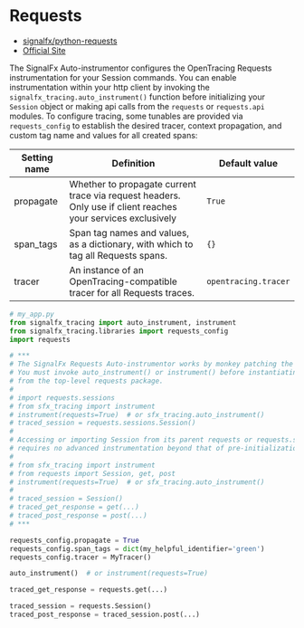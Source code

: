 # Requests

- [signalfx/python-requests](https://github.com/signalfx/python-requests)
- [Official Site](http://docs.python-requests.org/en/master/)

The SignalFx Auto-instrumentor configures the OpenTracing Requests instrumentation for your Session commands.
You can enable instrumentation within your http client by invoking the `signalfx_tracing.auto_instrument()`
function before initializing your `Session` object or making api calls from the `requests` or `requests.api` modules. 
To configure tracing, some tunables are provided via `requests_config` to establish the desired tracer,
context propagation, and custom tag name and values for all created spans:

| Setting name | Definition | Default value |
| -------------|------------|---------------|
| propagate | Whether to propagate current trace via request headers. Only use if client reaches your services exclusively | `True` |
| span_tags | Span tag names and values, as a dictionary, with which to tag all Requests spans. | `{}` |
| tracer | An instance of an OpenTracing-compatible tracer for all Requests traces. | `opentracing.tracer` |

```python
# my_app.py
from signalfx_tracing import auto_instrument, instrument
from signalfx_tracing.libraries import requests_config 
import requests

# ***
# The SignalFx Requests Auto-instrumentor works by monkey patching the requests.sessions.Session.__init__() method.
# You must invoke auto_instrument() or instrument() before instantiating your client session or making requests
# from the top-level requests package. 
#
# import requests.sessions
# from sfx_tracing import instrument
# instrument(requests=True)  # or sfx_tracing.auto_instrument()
# traced_session = requests.sessions.Session()
#
# Accessing or importing Session from its parent requests or requests.sessions module objects
# requires no advanced instrumentation beyond that of pre-initialization.
#
# from sfx_tracing import instrument
# from requests import Session, get, post
# instrument(requests=True)  # or sfx_tracing.auto_instrument()
#
# traced_session = Session()
# traced_get_response = get(...)
# traced_post_response = post(...)
# ***

requests_config.propagate = True
requests_config.span_tags = dict(my_helpful_identifier='green')
requests_config.tracer = MyTracer()

auto_instrument()  # or instrument(requests=True)

traced_get_response = requests.get(...)

traced_session = requests.Session()
traced_post_response = traced_session.post(...)
```
